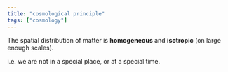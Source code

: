 ```yaml
---
title: "cosmological principle"
tags: ["cosmology"]
--- 
```


The spatial distribution of matter is **homogeneous** and **isotropic** (on large enough scales).

i.e. we are not in a special place, or at a special time.